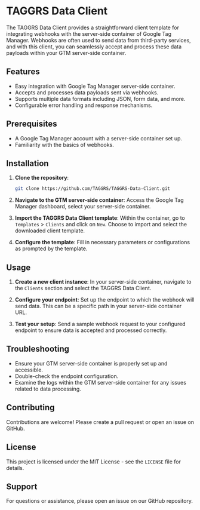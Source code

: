 # TAGGRS Data Client

The TAGGRS Data Client provides a straightforward client template for integrating webhooks with the server-side container of Google Tag Manager. Webhooks are often used to send data from third-party services, and with this client, you can seamlessly accept and process these data payloads within your GTM server-side container.

## Features

- Easy integration with Google Tag Manager server-side container.
- Accepts and processes data payloads sent via webhooks.
- Supports multiple data formats including JSON, form data, and more.
- Configurable error handling and response mechanisms.

## Prerequisites

- A Google Tag Manager account with a server-side container set up.
- Familiarity with the basics of webhooks.

## Installation

1. **Clone the repository**:
    ```bash
    git clone https://github.com/TAGGRS/TAGGRS-Data-Client.git
    ```

2. **Navigate to the GTM server-side container**: Access the Google Tag Manager dashboard, select your server-side container.

3. **Import the TAGGRS Data Client template**: Within the container, go to `Templates` > `Clients` and click on `New`. Choose to import and select the downloaded client template.

4. **Configure the template**: Fill in necessary parameters or configurations as prompted by the template.

## Usage

1. **Create a new client instance**: In your server-side container, navigate to the `Clients` section and select the TAGGRS Data Client.

2. **Configure your endpoint**: Set up the endpoint to which the webhook will send data. This can be a specific path in your server-side container URL.

3. **Test your setup**: Send a sample webhook request to your configured endpoint to ensure data is accepted and processed correctly.

## Troubleshooting

- Ensure your GTM server-side container is properly set up and accessible.
- Double-check the endpoint configuration.
- Examine the logs within the GTM server-side container for any issues related to data processing.

## Contributing

Contributions are welcome! Please create a pull request or open an issue on GitHub.

## License

This project is licensed under the MIT License - see the `LICENSE` file for details.

## Support

For questions or assistance, please open an issue on our GitHub repository.
